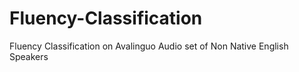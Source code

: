 # Fluency-Classification
Fluency Classification on Avalinguo Audio set of Non Native English Speakers
